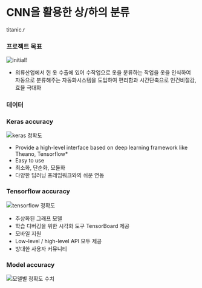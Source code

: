 # CNN을 활용한 상/하의 분류
titanic.r

### 프로젝트 목표
![initial!](https://user-images.githubusercontent.com/54020231/70232321-85305e80-179f-11ea-804d-81590f540f04.png)
* 의류산업에서 헌 옷 수출에 있어 수작업으로 옷을 분류하는 작업을 옷을 인식하여
  자동으로 분류해주는 자동화시스템을 도입하여 편리함과 시간단축으로 인건비절감, 효율 극대화
  
### 데이터

  
### Keras accuracy
![keras 정확도](https://user-images.githubusercontent.com/54020231/70233231-7cd92300-17a1-11ea-968d-1237801b5a14.JPG)
* Provide a high-level interface based on deep learning framework like Theano, Tensorflow*
* Easy to use
* 최소화, 단순화, 모듈화
* 다양한 딥러닝 프레임워크와의 쉬운 연동 

### Tensorflow accuracy
![tensorflow 정확도](https://user-images.githubusercontent.com/54020231/70233234-7ea2e680-17a1-11ea-8d8c-b6640b026b60.JPG)
* 추상화된 그래프 모델
* 학습 디버깅을 위한 시각화 도구 TensorBoard 제공
* 모바일 지원
* Low-level / high-level API 모두 제공
* 방대한 사용자 커뮤니티

### Model accuracy
![모델별 정확도 수치](https://user-images.githubusercontent.com/54020231/70232879-bcebd600-17a0-11ea-802a-78c53048ec4b.JPG)
